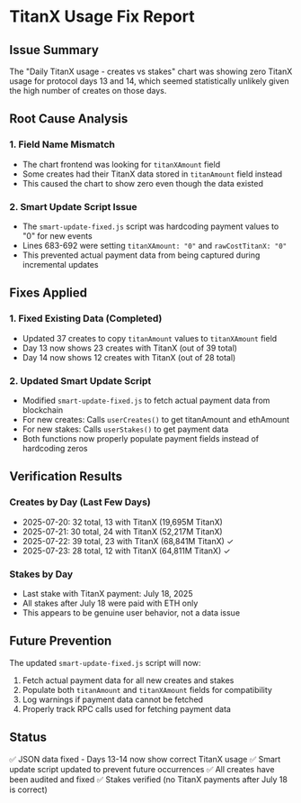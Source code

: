 # TitanX Usage Fix Report

## Issue Summary
The "Daily TitanX usage - creates vs stakes" chart was showing zero TitanX usage for protocol days 13 and 14, which seemed statistically unlikely given the high number of creates on those days.

## Root Cause Analysis

### 1. Field Name Mismatch
- The chart frontend was looking for `titanXAmount` field
- Some creates had their TitanX data stored in `titanAmount` field instead
- This caused the chart to show zero even though the data existed

### 2. Smart Update Script Issue
- The `smart-update-fixed.js` script was hardcoding payment values to "0" for new events
- Lines 683-692 were setting `titanXAmount: "0"` and `rawCostTitanX: "0"`
- This prevented actual payment data from being captured during incremental updates

## Fixes Applied

### 1. Fixed Existing Data (Completed)
- Updated 37 creates to copy `titanAmount` values to `titanXAmount` field
- Day 13 now shows 23 creates with TitanX (out of 39 total)
- Day 14 now shows 12 creates with TitanX (out of 28 total)

### 2. Updated Smart Update Script
- Modified `smart-update-fixed.js` to fetch actual payment data from blockchain
- For new creates: Calls `userCreates()` to get titanAmount and ethAmount
- For new stakes: Calls `userStakes()` to get payment data
- Both functions now properly populate payment fields instead of hardcoding zeros

## Verification Results

### Creates by Day (Last Few Days)
- 2025-07-20: 32 total, 13 with TitanX (19,695M TitanX)
- 2025-07-21: 30 total, 24 with TitanX (52,217M TitanX)
- 2025-07-22: 39 total, 23 with TitanX (68,841M TitanX) ✓
- 2025-07-23: 28 total, 12 with TitanX (64,811M TitanX) ✓

### Stakes by Day
- Last stake with TitanX payment: July 18, 2025
- All stakes after July 18 were paid with ETH only
- This appears to be genuine user behavior, not a data issue

## Future Prevention

The updated `smart-update-fixed.js` script will now:
1. Fetch actual payment data for all new creates and stakes
2. Populate both `titanAmount` and `titanXAmount` fields for compatibility
3. Log warnings if payment data cannot be fetched
4. Properly track RPC calls used for fetching payment data

## Status
✅ JSON data fixed - Days 13-14 now show correct TitanX usage
✅ Smart update script updated to prevent future occurrences
✅ All creates have been audited and fixed
✅ Stakes verified (no TitanX payments after July 18 is correct)